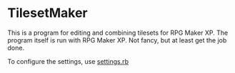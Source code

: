TilesetMaker
============
This is a program for editing and combining tilesets for RPG Maker XP. The program itself is run with RPG Maker XP. Not fancy, but at least get the job done.

To configure the settings, use [settings.rb](https://github.com/leav/tileset-maker/blob/master/settings.rb)